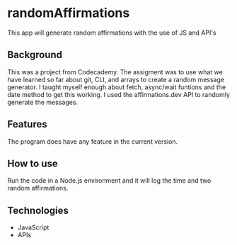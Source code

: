 # randomAffirmations
This app will generate random affirmations with the use of JS and API's

## Background
This was a project from Codecademy. The assigment was to use what we have learned so far about git, CLI, and arrays to create a random message generator. 
I taught myself enough about fetch, async/wait funtions and the date method to get this working. I used the affirmations.dev API to randomly generate the messages. 

## Features
The program does have any feature in the current version.

## How to use
Run the code in a Node.js environment and it will log the time and two random affirmations.

## Technologies
- JavaScript
- APIs
